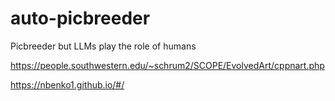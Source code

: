 # auto-picbreeder
Picbreeder but LLMs play the role of humans

https://people.southwestern.edu/~schrum2/SCOPE/EvolvedArt/cppnart.php

https://nbenko1.github.io/#/
